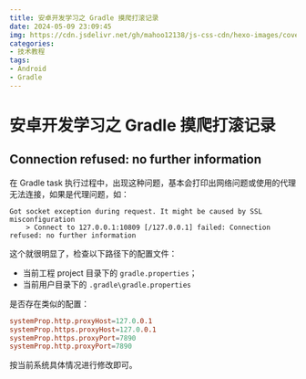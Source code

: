 ```yaml
---
title: 安卓开发学习之 Gradle 摸爬打滚记录
date: 2024-05-09 23:09:45
img: https://cdn.jsdelivr.net/gh/mahoo12138/js-css-cdn/hexo-images/cover/android.png
categories: 
- 技术教程
tags:
- Android
- Gradle
---
```


# 安卓开发学习之 Gradle 摸爬打滚记录

## Connection refused: no further information

在 Gradle task 执行过程中，出现这种问题，基本会打印出网络问题或使用的代理无法连接，如果是代理问题，如：

```text
Got socket exception during request. It might be caused by SSL misconfiguration
    > Connect to 127.0.0.1:10809 [/127.0.0.1] failed: Connection refused: no further information
```

这个就很明显了，检查以下路径下的配置文件：

+ 当前工程 project 目录下的 `gradle.properties`；
+ 当前用户目录下的 `.gradle\gradle.properties`

是否存在类似的配置：

```toml
systemProp.http.proxyHost=127.0.0.1
systemProp.https.proxyHost=127.0.0.1
systemProp.https.proxyPort=7890
systemProp.http.proxyPort=7890
```

按当前系统具体情况进行修改即可。
